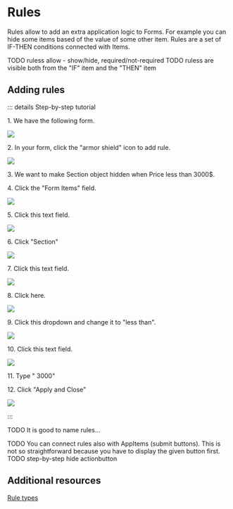 # Rules

Rules allow to add an extra application logic to Forms. For example you can hide some items based of the value of some other item. Rules are a set of IF-THEN conditions connected with Items.  

TODO ruless allow - show/hide, required/not-required
TODO ruless are visible both from the "IF" item and the "THEN" item

## Adding rules
::: details Step-by-step tutorial

1\. We have the following form.

![](https://ajeuwbhvhr.cloudimg.io/colony-recorder.s3.amazonaws.com/files/2024-02-27/0cb7265c-61b1-4840-b75c-a1b81e36600e/screenshot.jpeg?tl_px=0,0&br_px=871,506&force_format=png&width=983)


2\. In your form, click the "armor shield" icon to add rule.

![](https://ajeuwbhvhr.cloudimg.io/colony-recorder.s3.amazonaws.com/files/2024-02-27/5e9b0195-b958-4097-8da7-f06073d10590/ascreenshot.jpeg?tl_px=577,0&br_px=1652,600&force_format=png&wat_scale=95&wat=1&wat_opacity=0.7&wat_gravity=northwest&wat_url=https://colony-recorder.s3.us-west-1.amazonaws.com/images/watermarks/FB923C_standard.png&wat_pad=502,227)


3\. We want to make Section object hidden when Price less than 3000$. 


4\. Click the "Form Items" field.

![](https://ajeuwbhvhr.cloudimg.io/colony-recorder.s3.amazonaws.com/files/2024-02-27/90faecd1-b7b5-4470-be4c-dd187edd7886/ascreenshot.jpeg?tl_px=888,199&br_px=1963,800&force_format=png&wat_scale=95&wat=1&wat_opacity=0.7&wat_gravity=northwest&wat_url=https://colony-recorder.s3.us-west-1.amazonaws.com/images/watermarks/FB923C_standard.png&wat_pad=502,265)


5\. Click this text field.

![](https://ajeuwbhvhr.cloudimg.io/colony-recorder.s3.amazonaws.com/files/2024-02-27/95eb495d-3b45-4794-8db1-b1090af7d512/ascreenshot.jpeg?tl_px=894,200&br_px=1969,801&force_format=png&wat_scale=95&wat=1&wat_opacity=0.7&wat_gravity=northwest&wat_url=https://colony-recorder.s3.us-west-1.amazonaws.com/images/watermarks/FB923C_standard.png&wat_pad=502,265)


6\. Click "Section"

![](https://ajeuwbhvhr.cloudimg.io/colony-recorder.s3.amazonaws.com/files/2024-02-27/fb6667f6-02aa-4450-8040-87e5f03e7949/ascreenshot.jpeg?tl_px=585,312&br_px=1660,913&force_format=png&wat_scale=95&wat=1&wat_opacity=0.7&wat_gravity=northwest&wat_url=https://colony-recorder.s3.us-west-1.amazonaws.com/images/watermarks/FB923C_standard.png&wat_pad=502,265)


7\. Click this text field.

![](https://ajeuwbhvhr.cloudimg.io/colony-recorder.s3.amazonaws.com/files/2024-02-27/43c422b7-0fb9-4018-9586-17c97632ca2c/ascreenshot.jpeg?tl_px=894,297&br_px=1969,898&force_format=png&wat_scale=95&wat=1&wat_opacity=0.7&wat_gravity=northwest&wat_url=https://colony-recorder.s3.us-west-1.amazonaws.com/images/watermarks/FB923C_standard.png&wat_pad=502,265)


8\. Click here.

![](https://ajeuwbhvhr.cloudimg.io/colony-recorder.s3.amazonaws.com/files/2024-02-27/5748f4a8-6363-4c29-9faa-8aacadce8cfa/ascreenshot.jpeg?tl_px=667,377&br_px=1742,978&force_format=png&wat_scale=95&wat=1&wat_opacity=0.7&wat_gravity=northwest&wat_url=https://colony-recorder.s3.us-west-1.amazonaws.com/images/watermarks/FB923C_standard.png&wat_pad=502,265)


9\. Click this dropdown and change it to "less than".

![](https://ajeuwbhvhr.cloudimg.io/colony-recorder.s3.amazonaws.com/files/2024-02-27/bd55f1c1-c208-4eb0-90af-e51eff46cc72/ascreenshot.jpeg?tl_px=998,301&br_px=2073,902&force_format=png&wat_scale=95&wat=1&wat_opacity=0.7&wat_gravity=northwest&wat_url=https://colony-recorder.s3.us-west-1.amazonaws.com/images/watermarks/FB923C_standard.png&wat_pad=502,265)


10\. Click this text field.

![](https://ajeuwbhvhr.cloudimg.io/colony-recorder.s3.amazonaws.com/files/2024-02-27/96d9f1c3-b7ab-471b-889e-318584cbbb39/ascreenshot.jpeg?tl_px=773,341&br_px=1848,942&force_format=png&wat_scale=95&wat=1&wat_opacity=0.7&wat_gravity=northwest&wat_url=https://colony-recorder.s3.us-west-1.amazonaws.com/images/watermarks/FB923C_standard.png&wat_pad=502,265)


11\. Type " 3000"


12\. Click "Apply and Close"

![](https://ajeuwbhvhr.cloudimg.io/colony-recorder.s3.amazonaws.com/files/2024-02-27/805c34a1-0ee7-4c93-92a9-517cd253a847/ascreenshot.jpeg?tl_px=1002,617&br_px=2077,1218&force_format=png&wat_scale=95&wat=1&wat_opacity=0.7&wat_gravity=northwest&wat_url=https://colony-recorder.s3.us-west-1.amazonaws.com/images/watermarks/FB923C_standard.png&wat_pad=502,265)

:::

TODO 
It is good to name rules...

TODO You can connect rules also with AppItems (submit buttons). This is not so straightforward because you have to display the given button first.
TODO step-by-step hide actionbutton 


## Additional resources
[Rule types](https://help.hcltechsw.com/domino-leap/1.1.3/ru_creating_rules_in_your_form.html)
